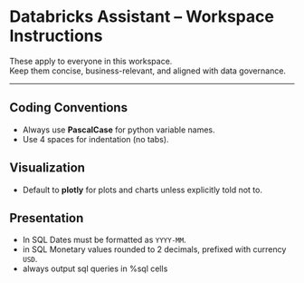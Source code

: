 # Databricks Assistant – Workspace Instructions

These apply to everyone in this workspace.  
Keep them concise, business-relevant, and aligned with data governance.

---

## Coding Conventions
- Always use **PascalCase** for python variable names.
- Use 4 spaces for indentation (no tabs).

## Visualization
- Default to **plotly** for plots and charts unless explicitly told not to.

## Presentation
- In SQL Dates must be formatted as `YYYY-MM`.
- in SQL Monetary values rounded to 2 decimals, prefixed with currency `USD`.
- always output sql queries in %sql cells